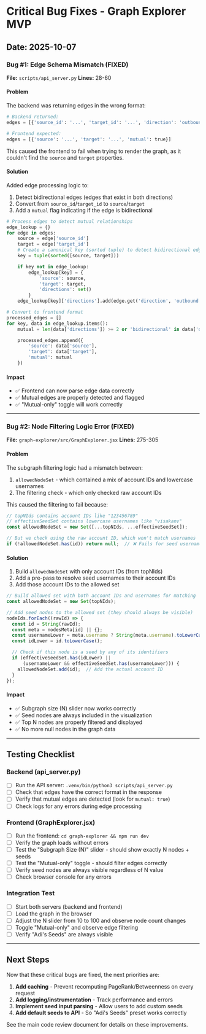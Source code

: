 # Critical Bug Fixes - Graph Explorer MVP

## Date: 2025-10-07

### Bug #1: Edge Schema Mismatch (FIXED)
**File:** `scripts/api_server.py`
**Lines:** 28-60

#### Problem
The backend was returning edges in the wrong format:
```python
# Backend returned:
edges = [{'source_id': '...', 'target_id': '...', 'direction': 'outbound'}]

# Frontend expected:
edges = [{'source': '...', 'target': '...', 'mutual': true}]
```

This caused the frontend to fail when trying to render the graph, as it couldn't find the `source` and `target` properties.

#### Solution
Added edge processing logic to:
1. Detect bidirectional edges (edges that exist in both directions)
2. Convert from `source_id`/`target_id` to `source`/`target`
3. Add a `mutual` flag indicating if the edge is bidirectional

```python
# Process edges to detect mutual relationships
edge_lookup = {}
for edge in edges:
    source = edge['source_id']
    target = edge['target_id']
    # Create a canonical key (sorted tuple) to detect bidirectional edges
    key = tuple(sorted([source, target]))

    if key not in edge_lookup:
        edge_lookup[key] = {
            'source': source,
            'target': target,
            'directions': set()
        }
    edge_lookup[key]['directions'].add(edge.get('direction', 'outbound'))

# Convert to frontend format
processed_edges = []
for key, data in edge_lookup.items():
    mutual = len(data['directions']) >= 2 or 'bidirectional' in data['directions']

    processed_edges.append({
        'source': data['source'],
        'target': data['target'],
        'mutual': mutual
    })
```

#### Impact
- ✅ Frontend can now parse edge data correctly
- ✅ Mutual edges are properly detected and flagged
- ✅ "Mutual-only" toggle will work correctly

---

### Bug #2: Node Filtering Logic Error (FIXED)
**File:** `graph-explorer/src/GraphExplorer.jsx`
**Lines:** 275-305

#### Problem
The subgraph filtering logic had a mismatch between:
1. `allowedNodeSet` - which contained a mix of account IDs and lowercase usernames
2. The filtering check - which only checked raw account IDs

This caused the filtering to fail because:
```javascript
// topNIds contains account IDs like "123456789"
// effectiveSeedSet contains lowercase usernames like "visakanv"
const allowedNodeSet = new Set([...topNIds, ...effectiveSeedSet]);

// But we check using the raw account ID, which won't match usernames
if (!allowedNodeSet.has(id)) return null;  // ❌ Fails for seed usernames
```

#### Solution
1. Build `allowedNodeSet` with only account IDs (from topNIds)
2. Add a pre-pass to resolve seed usernames to their account IDs
3. Add those account IDs to the allowed set

```javascript
// Build allowed set with both account IDs and usernames for matching
const allowedNodeSet = new Set(topNIds);

// Add seed nodes to the allowed set (they should always be visible)
nodeIds.forEach((rawId) => {
  const id = String(rawId);
  const meta = nodesMeta[id] || {};
  const usernameLower = meta.username ? String(meta.username).toLowerCase() : null;
  const idLower = id.toLowerCase();

  // Check if this node is a seed by any of its identifiers
  if (effectiveSeedSet.has(idLower) ||
      (usernameLower && effectiveSeedSet.has(usernameLower))) {
    allowedNodeSet.add(id);  // Add the actual account ID
  }
});
```

#### Impact
- ✅ Subgraph size (N) slider now works correctly
- ✅ Seed nodes are always included in the visualization
- ✅ Top N nodes are properly filtered and displayed
- ✅ No more null nodes in the graph data

---

## Testing Checklist

### Backend (api_server.py)
- [ ] Run the API server: `.venv/bin/python3 scripts/api_server.py`
- [ ] Check that edges have the correct format in the response
- [ ] Verify that mutual edges are detected (look for `mutual: true`)
- [ ] Check logs for any errors during edge processing

### Frontend (GraphExplorer.jsx)
- [ ] Run the frontend: `cd graph-explorer && npm run dev`
- [ ] Verify the graph loads without errors
- [ ] Test the "Subgraph Size (N)" slider - should show exactly N nodes + seeds
- [ ] Test the "Mutual-only" toggle - should filter edges correctly
- [ ] Verify seed nodes are always visible regardless of N value
- [ ] Check browser console for any errors

### Integration Test
- [ ] Start both servers (backend and frontend)
- [ ] Load the graph in the browser
- [ ] Adjust the N slider from 10 to 100 and observe node count changes
- [ ] Toggle "Mutual-only" and observe edge filtering
- [ ] Verify "Adi's Seeds" are always visible

---

## Next Steps

Now that these critical bugs are fixed, the next priorities are:

1. **Add caching** - Prevent recomputing PageRank/Betweenness on every request
2. **Add logging/instrumentation** - Track performance and errors
3. **Implement seed input parsing** - Allow users to add custom seeds
4. **Add default seeds to API** - So "Adi's Seeds" preset works correctly

See the main code review document for details on these improvements.
